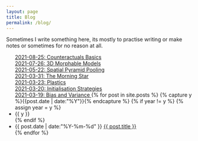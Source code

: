 ```yaml
---
layout: page
title: Blog
permalink: /blog/
---
```


Sometimes I write something here, its mostly to practise writing or make notes or sometimes for no reason at all. 

<ul class="listing">
<a href="/resume/Counterfactuals_Basics.pdf">2021-08-25: Counteractuals Basics</a>
<br>
<a href="/resume/CT-3DMorphableModels.pdf">2021-07-26: 3D Morphable Models</a>
<br>
<a href="/resume/Spatial_Pyramid_Pooling.pdf">2021-05-22: Spatial Pyramid Pooling</a>
<br>
<a href="/resume/The_Morning_Star.pdf">2021-03-31: The Morning Star</a>
<br>
<a href="/resume/Plastics.pdf">2021-03-23: Plastics</a>
<br>
<a href= "/resume/Initialisation_Strategies.pdf">2021-03-20: Initialisation Strategies</a>
<br>
 <a href= "/resume/Bias_and_Variance.pdf">2021-03-19: Bias and Variance </a>
{% for post in site.posts %}
  {% capture y %}{{post.date | date:"%Y"}}{% endcapture %}
  {% if year != y %}
    {% assign year = y %}
    <li class="listing-seperator">{{ y }}</li>
  {% endif %}
  <li class="listing-item">
    <time datetime="{{ post.date | date:"%Y-%m-%d" }}">{{ post.date | date:"%Y-%m-%d" }}</time>
    <a href="{{ post.url | prepend: site.baseurl }}" title="{{ post.title }}">{{ post.title }}</a>
  </li>
{% endfor %}
 
</ul>
